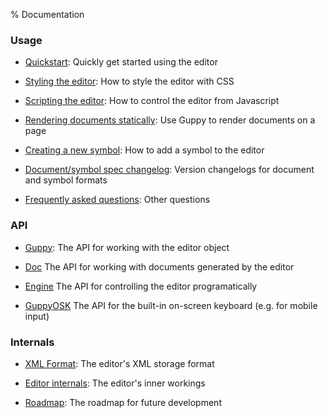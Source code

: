 % Documentation

### Usage

* [Quickstart](quickstart.html):
  Quickly get started using the editor

* [Styling the editor](style.html):
  How to style the editor with CSS

* [Scripting the editor](script.html):
  How to control the editor from Javascript

* [Rendering documents statically](render.html):
  Use Guppy to render documents on a page

* [Creating a new symbol](symbols.html):
  How to add a symbol to the editor

* [Document/symbol spec changelog](version.html):
  Version changelogs for document and symbol formats

* [Frequently asked questions](faq.html):
  Other questions

### API

* [Guppy](../api/guppy-js/2.0.0-beta.1/Guppy.html): 
  The API for working with the editor object

* [Doc](../api/guppy-js/2.0.0-beta.1/Doc.html)
  The API for working with documents generated by the editor
  
* [Engine](../api/guppy-js/2.0.0-beta.1/Engine.html)
  The API for controlling the editor programatically

* [GuppyOSK](../api/guppy-js/2.0.0-beta.1/GuppyOSK.html)
  The API for the built-in on-screen keyboard (e.g. for mobile input)

### Internals

* [XML Format](format.html):
  The editor's XML storage format

* [Editor internals](internals.html):
  The editor's inner workings

* [Roadmap](roadmap.html):
  The roadmap for future development
